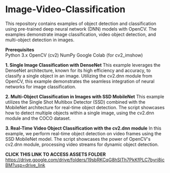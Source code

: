 # Image-Video-Classification

This repository contains examples of object detection and classification using pre-trained deep neural network (DNN) models with OpenCV. The examples demonstrate image classification, video object detection, and multi-object detection in images.

**Prerequisites**  
Python 3.x
OpenCV (cv2)
NumPy
Google Colab (for cv2_imshow)


**1. Single Image Classification with DenseNet**
This example leverages the DenseNet architecture, known for its high efficiency and accuracy, to classify a single object in an image. Utilizing the cv2.dnn module from OpenCV, this example demonstrates the seamless integration of neural networks for image classification.


**2. Multi-Object Classification in Images with SSD MobileNet**
This example utilizes the Single Shot Multibox Detector (SSD) combined with the MobileNet architecture for real-time object detection. The script showcases how to detect multiple objects within a single image, using the cv2.dnn module and the COCO dataset.


**3. Real-Time Video Object Classification with the cv2.dnn module**
In this example, we perform real-time object detection on video frames using the SSD MobileNet model. The script showcases the power of OpenCV's cv2.dnn module, processing video streams for dynamic object detection.



**CLICK THIS LINK TO ACCESS ASSETS FOLDER**
https://drive.google.com/drive/folders/19sbRKCqG8hSITh7PkKfPLC7byri8icBM?usp=drive_link



